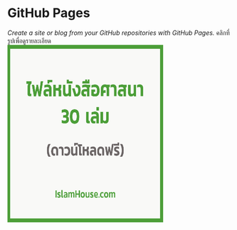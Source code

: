 # GitHub Pages

_Create a site or blog from your GitHub repositories with GitHub Pages._
คลิกที่รูปเพื่อดูรายละเอียด <br>
<a href="https://www.facebook.com/photo/?fbid=10159508686034571&set=a.10151758250764571">
<img src = "images/git01.jpg" alt= "หนังสือ" width=350 height=400 >

